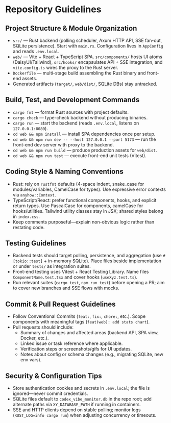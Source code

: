# Repository Guidelines

## Project Structure & Module Organization
- `src/` — Rust backend (polling scheduler, Axum HTTP API, SSE fan-out, SQLite persistence). Start with `main.rs`. Configuration lives in `AppConfig` and reads `.env.local`.
- `web/` — Vite + React + TypeScript SPA. `src/components/` hosts UI atoms (DaisyUI/Tailwind), `src/hooks/` encapsulates API + SSE integration, and `vite.config.ts` wires the proxy to the Rust server.
- `Dockerfile` — multi-stage build assembling the Rust binary and front-end assets.
- Generated artifacts (`target/`, `web/dist/`, SQLite DBs) stay untracked.

## Build, Test, and Development Commands
- `cargo fmt` — format Rust sources with project defaults.
- `cargo check` — type-check backend without producing binaries.
- `cargo run` — start the backend (reads `.env.local`, listens on `127.0.0.1:8080`).
- `cd web && npm install` — install SPA dependencies once per setup.
- `cd web && npm run dev -- --host 127.0.0.1 --port 5173` — run the front-end dev server with proxy to the backend.
- `cd web && npm run build` — produce production assets for `web/dist`.
- `cd web && npm run test` — execute front-end unit tests (Vitest).

## Coding Style & Naming Conventions
- Rust: rely on `rustfmt` defaults (4-space indent, snake_case for modules/variables, CamelCase for types). Use expressive error contexts via `anyhow::Context`.
- TypeScript/React: prefer functional components, hooks, and explicit return types. Use PascalCase for components, camelCase for hooks/utilities. Tailwind utility classes stay in JSX; shared styles belong in `index.css`.
- Keep comments purposeful—explain non-obvious logic rather than restating code.

## Testing Guidelines
- Backend tests should target polling, persistence, and aggregation (use `#[tokio::test]` + in-memory SQLite). Place files beside implementation or under `tests/` as integration suites.
- Front-end testing uses Vitest + React Testing Library. Name files `ComponentName.test.tsx` and cover hooks (`useXyz.test.ts`).
- Run relevant suites (`cargo test`, `npm run test`) before opening a PR; aim to cover new branches and SSE flows with mocks.

## Commit & Pull Request Guidelines
- Follow Conventional Commits (`feat:`, `fix:`, `chore:`, etc.). Scope components with meaningful tags (`feat(web): add stats chart`).
- Pull requests should include:
  - Summary of changes and affected areas (backend API, SPA view, Docker, etc.).
  - Linked issue or task reference where applicable.
  - Verification steps or screenshots/gifs for UI updates.
  - Notes about config or schema changes (e.g., migrating SQLite, new env vars).

## Security & Configuration Tips
- Store authentication cookies and secrets in `.env.local`; the file is ignored—never commit credentials.
- SQLite files default to `codex_vibe_monitor.db` in the repo root; add alternate paths via `XY_DATABASE_PATH` if running in containers.
- SSE and HTTP clients depend on stable polling; monitor logs (`RUST_LOG=info cargo run`) when adjusting concurrency or timeouts.
